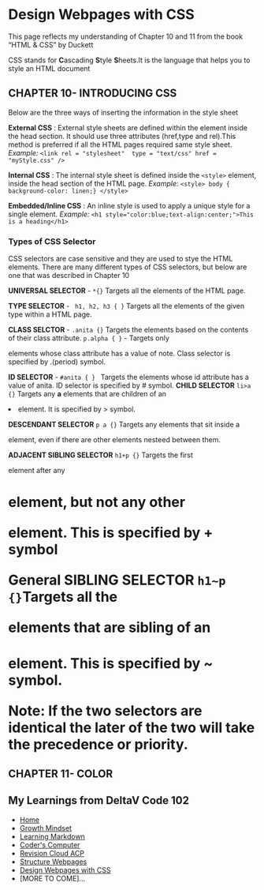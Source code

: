 # Design Webpages with CSS

This page reflects my understanding of Chapter 10 and 11 from the book “HTML & CSS” by Duckett

CSS stands for **C**ascading **S**tyle **S**heets.It is the language that helps you to style an HTML document



## CHAPTER 10- INTRODUCING CSS

Below are the three ways of inserting the information in the style sheet

**External CSS** : External style sheets are defined within the <link> element inside the head section. It should use three attributes (href,type and rel).This method is preferred if all the HTML pages required same style sheet. _Example:_ ```<link rel = "stylesheet"  type = "text/css" href = "myStyle.css" />```

**Internal CSS** : The internal style sheet is  defined inside the ``<style>`` element, inside the head section of the HTML page. _Example:_ ```<style> body { background-color: linen;} </style>```
  
**Embedded/Inline CSS** : An inline style is used to apply a unique style for a single element. _Example:_ ```<h1 style="color:blue;text-align:center;">This is a heading</h1>```

### Types of CSS Selector

CSS selectors are case sensitive and they are used to stye the HTML elements. There are many different types of CSS selectors, but below are one that was described in Chapter 10

**UNIVERSAL SELECTOR** - `*{}` Targets all the elements of the HTML page.

**TYPE SELECTOR** - ``` h1, h2, h3 { }``` Targets all the elements of the given type within a HTML page.

**CLASS SELCTOR** - ```.anita {}``` Targets the elements based on the contents of their class attribute. `p.alpha { }` - Targets only <p> elements whose class attribute has a value of note. Class selector is specified by .(period) symbol.
  
**ID SELECTOR** - ``#anita { } `` Targets  the elements whose id attribute has a value of anita. ID selector is specified by # symbol.
**CHILD SELECTOR**  `li>a {}` Targets any **a** elements that are children of an <li> element. It is specified by > symbol.
  
**DESCENDANT SELECTOR** ``p a {}`` Targets any <a> elements that sit inside a <p> element, even if there are other elements nesteed between them.
  
**ADJACENT SIBLING SELECTOR** ``h1+p {}`` Targets the  first <p> element after any <h1> element, but not any other <p> element. This is specified by + symbol
  
**General SIBLING SELECTOR** ``h1~p {}``Targets all the <p> elements that are sibling of an <h1> element. This is specified by ~ symbol.
  
  Note: If the two selectors are identical the later of the two will take the precedence or priority.

## CHAPTER 11- COLOR











## My Learnings from DeltaV Code 102
- [Home](README.md)
- [Growth Mindset](GROWTH_MINDSET.md)
- [Learning Markdown](LEARNING_MARKDOWN.md)
- [Coder's Computer](CODERS_COMPUTER.md)
- [Revision Cloud ACP](REVISION_CLOUD.md)
- [Structure Webpages](STRUCTURE_WEBPAGES.md)
- [Design Webpages with CSS](DESIGN_WEBPAGES_CSS.md)
- [MORE TO COME]...
